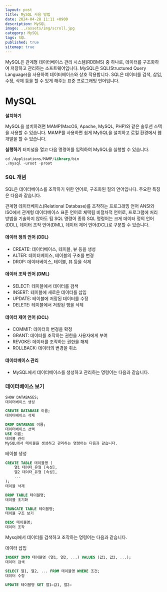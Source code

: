 ```yaml
---
layout: post
title: MySQL 사용 방법
date: 2024-04-28 11:11 +0900
description: MySQL
image: ../assets/img/scroll.jpg
category: MySQL
tags: SQL
published: true
sitemap: true
---
```


MySQL은 관계형 데이터베이스 관리 시스템(RDBMS) 중 하나로, 데이터를 구조화하여 저장하고 관리하는 소프트웨어입니다. MySQL은 SQL(Structured Query Language)을 사용하여 데이터베이스와 상호 작용합니다. SQL은 데이터를 검색, 삽입, 수정, 삭제 등을 할 수 있게 해주는 표준 프로그래밍 언어입니다.

# MySQL

**설치하기**

MySQL을 설치하려면 MAMP(MacOS, Apache, MySQL, PHP)와 같은 솔루션 스택을 사용할 수 있습니다. MAMP를 사용하면 쉽게 MySQL을 설치하고 로컬 환경에서 웹 개발을 할 수 있습니다.

**실행하기**
터미널을 열고 다음 명령어를 입력하여 MySQL을 실행할 수 있습니다.
````sql
cd /Applications/MAMP/Library/bin
./mysql -uroot -proot
````
### SQL 개념
SQL은 데이터베이스를 조작하기 위한 언어로, 구조화된 질의 언어입니다. 주요한 특징은 다음과 같습니다.

관계형 데이터베이스(Relational Database)를 조작하는 프로그래밍 언어
ANSI와 ISO에서 관계형 데이터베이스 표준 언어로 체택됨
비절차적 언어로, 프로그램에 처리 방법을 기술하지 않아도 됨
SQL 명령어 종류
SQL 명령어는 크게 데이터 정의 언어(DDL), 데이터 조작 언어(DML), 데이터 제어 언어(DCL)로 구분할 수 있습니다.

#### 데이터 정의 언어 (DDL)
- CREATE: 데이터베이스, 테이블, 뷰 등을 생성
- ALTER: 데이터베이스, 테이블의 구조를 변경
- DROP: 데이터베이스, 테이블, 뷰 등을 삭제
#### 데이터 조작 언어 (DML)
- SELECT: 테이블에서 데이터를 검색
- INSERT: 테이블에 새로운 데이터를 삽입
- UPDATE: 테이블에 저장된 데이터를 수정
- DELETE: 테이블에서 저장된 행을 삭제
#### 데이터 제어 언어 (DCL)
- COMMIT: 데이터의 변경을 확정
- GRANT: 데이터를 조작하는 권한을 사용자에게 부여
- REVOKE: 데이터를 조작하는 권한을 해제
- ROLLBACK: 데이터의 변경을 취소
#### 데이터베이스 관리
- MySQL에서 데이터베이스를 생성하고 관리하는 명령어는 다음과 같습니다.

### 데이터베이스 보기
````sql
SHOW DATABASES;
데이터베이스 생성
````

````sql
CREATE DATABASE 이름;
데이터베이스 삭제
````

````sql
DROP DATABASE 이름;
데이터베이스 선택
USE 이름;
테이블 관리
MySQL에서 테이블을 생성하고 관리하는 명령어는 다음과 같습니다.
````

테이블 생성
````sql
CREATE TABLE 테이블명 (
    열1 데이터_유형 [속성],
    열2 데이터_유형 [속성],
    ...
);
테이블 삭제
````

````sql
DROP TABLE 테이블명;
테이블 초기화
````

````sql
TRUNCATE TABLE 테이블명;
테이블 구조 보기
````

````sql
DESC 테이블명;
데이터 조작
````

Mysql에서 데이터를 검색하고 조작하는 명령어는 다음과 같습니다.

데이터 삽입
````sql
INSERT INTO 테이블명 (열1, 열2, ...) VALUES (값1, 값2, ...);
데이터 검색
````

````sql
SELECT 열1, 열2, ... FROM 테이블명 WHERE 조건;
데이터 수정
````

````sql
UPDATE 테이블명 SET 열1=값1, 열2=
````